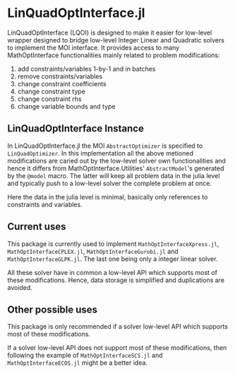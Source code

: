 # LinQuadOptInterface.jl

LinQuadOptInterface (LQOI) is designed to make it easier for low-level wrapper designed to bridge low-level Integer Linear and Quadratic solvers to implement the MOI interface. It provides access to many MathOptInterface functionalities mainly related to problem modifications:

1. add constraints/variables 1-by-1 and in batches
2. remove constraints/variables
3. change constraint coefficients
4. change constraint type
5. change constraint rhs
6. change variable bounds and type

## LinQuadOptInterface Instance

In LinQuadOptInterface.jl the MOI `AbstractOptimizer` is specified to `LinQuadOptimizer`. In this implementation all the above metioned modifications are caried out by the low-level solver own functionalities and hence it differs from MathOptInterface.Utilities' `AbstractModel`'s generated by the `@model` macro. The latter will keep all problem data in the julia level and typically push to a low-level solver the complete problem at once.

Here the data in the julia level is minimal, basically only references to constraints and variables.

## Current uses

This package is currently used to implement `MathOptInterfaceXpress.jl`, `MathOptInterfaceCPLEX.jl`, `MathOptInterfaceGurobi.jl` and `MathOptInterfaceGLPK.jl`. The last one being only a integer linear solver.

All these solver have in common a low-level API which supports most of these modifications. Hence, data storage is simplified and duplications are avoided.

## Other possible uses

This package is only recommended if a solver low-level API which supports most of these modifications.

If a solver low-level API does not support most of these modifications, then following the example of `MathOptInterfaceSCS.jl` and `MathOptInterfaceECOS.jl` might be a better idea.
